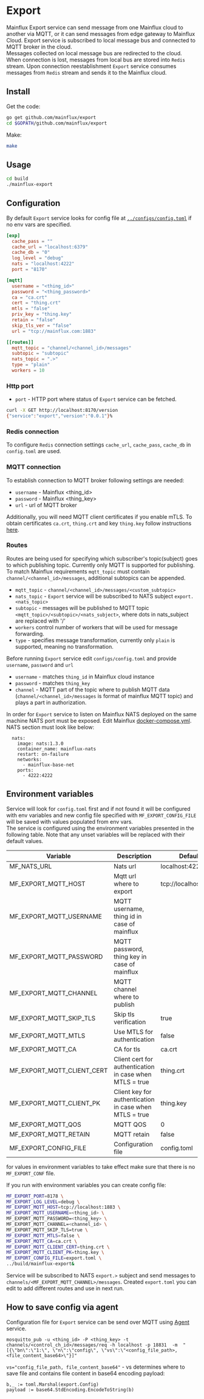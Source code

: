 # Export
Mainflux Export service can send message from one Mainflux cloud to another via MQTT, or it can send messages from edge gateway to Mainflux Cloud.
Export service is subscribed to local message bus and connected to MQTT broker in the cloud.  
Messages collected on local message bus are redirected to the cloud.
When connection is lost, messages from local bus are stored into `Redis` stream. Upon connection reestablishment `Export` service consumes messages from `Redis` stream and sends it to the Mainflux cloud.


## Install
Get the code:

```bash
go get github.com/mainflux/export
cd $GOPATH/github.com/mainflux/export
```

Make:
```bash
make
```

## Usage

```bash
cd build
./mainflux-export
```

## Configuration
By default `Export` service looks for config file at [`../configs/config.toml`][conftoml] if no env vars are specified.  

```toml
[exp]
  cache_pass = ""
  cache_url = "localhost:6379"
  cache_db = "0"
  log_level = "debug"
  nats = "localhost:4222"
  port = "8170"

[mqtt]
  username = "<thing_id>"
  password = "<thing_password>"
  ca = "ca.crt"
  cert = "thing.crt"
  mtls = "false"
  priv_key = "thing.key"
  retain = "false"
  skip_tls_ver = "false"
  url = "tcp://mainflux.com:1883"

[[routes]]
  mqtt_topic = "channel/<channel_id>/messages"
  subtopic = "subtopic"
  nats_topic = ".>"
  type = "plain"
  workers = 10
```
### Http port

- `port` - HTTP port where status of `Export` service can be fetched.
```bash
curl -X GET http://localhost:8170/version
{"service":"export","version":"0.0.1"}%
``` 

### Redis connection

To configure `Redis` connection settings `cache_url`, `cache_pass`, `cache_db` in `config.toml` are used.

### MQTT connection

To establish connection to MQTT broker following settings are needed:
- `username` - Mainflux <thing_id>
- `password` - Mainflux <thing_key>
- `url` - url of MQTT broker

Additionally, you will need MQTT client certificates if you enable mTLS. To obtain certificates `ca.crt`, `thing.crt` and key `thing.key` follow instructions [here](https://mainflux.readthedocs.io/en/latest/authentication/#mutual-tls-authentication-with-x509-certificates).

### Routes 

Routes are being used for specifying which subscriber's topic(subject) goes to which publishing topic.
Currently only MQTT is supported for publishing. To match Mainflux requirements `mqtt_topic` must contain `channel/<channel_id>/messages`, additional subtopics can be appended.

- `mqtt_topic` - `channel/<channel_id>/messages/<custom_subtopic>`
- `nats_topic` - `Export` service will be subscribed to NATS subject `export.<nats_topic>`
- `subtopic` - messages will be published to MQTT topic `<mqtt_topic>/<subtopic>/<nats_subject>`, where dots in nats_subject are replaced with '/'
- `workers` control number of workers that will be used for message forwarding.
- `type` - specifies message transformation, currently only `plain` is supported, meaning no transformation.

Before running `Export` service edit `configs/config.toml` and provide `username`, `password` and `url`
 * `username` - matches `thing_id` in Mainflux cloud instance
 * `password` - matches `thing_key`
 * `channel` - MQTT part of the topic where to publish MQTT data (`channel/<channel_id>/messages` is format of mainflux MQTT topic) and plays a part in authorization.

In order for `Export` service to listen on Mainflux NATS deployed on the same machine NATS port must be exposed.
Edit Mainflux [docker-compose.yml][docker-compose]. NATS section must look like below:
```
  nats:
    image: nats:1.3.0
    container_name: mainflux-nats
    restart: on-failure
    networks:
      - mainflux-base-net
    ports:
      - 4222:4222
```
  
## Environment variables

Service will look for `config.toml` first and if not found it will be configured with env variables and new config file specified with `MF_EXPORT_CONFIG_FILE` will be saved with values populated from env vars.  
The service is configured using the environment variables presented in the following table. Note that any unset variables will be replaced with their default values.

| Variable                      | Description                                                   | Default               |
|-------------------------------|---------------------------------------------------------------|-----------------------|
| MF_NATS_URL                   | Nats url                                                      | localhost:4222        |
| MF_EXPORT_MQTT_HOST           | Mqtt url where to export                                      | tcp://localhost:1883  |
| MF_EXPORT_MQTT_USERNAME       | MQTT username, thing id in case of mainflux                   |                       | 
| MF_EXPORT_MQTT_PASSWORD       | MQTT password, thing key in case of mainflux                  |                       |
| MF_EXPORT_MQTT_CHANNEL        | MQTT channel where to publish                                 |                       |
| MF_EXPORT_MQTT_SKIP_TLS       | Skip tls verification                                         | true                  |
| MF_EXPORT_MQTT_MTLS           | Use MTLS for authentication                                   | false                 |
| MF_EXPORT_MQTT_CA             | CA for tls                                                    | ca.crt                |
| MF_EXPORT_MQTT_CLIENT_CERT    | Client cert for authentication in case when MTLS = true       | thing.crt             |
| MF_EXPORT_MQTT_CLIENT_PK      | Client key for authentication in case when MTLS = true        | thing.key             |
| MF_EXPORT_MQTT_QOS            | MQTT QOS                                                      | 0                     |
| MF_EXPORT_MQTT_RETAIN         | MQTT retain                                                   | false                 |
| MF_EXPORT_CONFIG_FILE           | Configuration file                                            | config.toml           |

for values in environment variables to take effect make sure that there is no `MF_EXPORT_CONF` file.

If you run with environment variables you can create config file:
```bash
MF_EXPORT_PORT=8178 \
MF_EXPORT_LOG_LEVEL=debug \
MF_EXPORT_MQTT_HOST=tcp://localhost:1883 \
MF_EXPORT_MQTT_USERNAME=<thing_id> \
MF_EXPORT_MQTT_PASSWORD=<thing_key> \
MF_EXPORT_MQTT_CHANNEL=<channel_id> \
MF_EXPORT_MQTT_SKIP_TLS=true \
MF_EXPORT_MQTT_MTLS=false \
MF_EXPORT_MQTT_CA=ca.crt \
MF_EXPORT_MQTT_CLIENT_CERT=thing.crt \
MF_EXPORT_MQTT_CLIENT_PK=thing.key \
MF_EXPORT_CONFIG_FILE=export.toml \
../build/mainflux-export&
```

Service will be subscribed to NATS `export.>` subject and send messages to `channels/<MF_EXPORT_MQTT_CHANNEL>/messages`.
Created `export.toml` you can edit to add different routes and use in next run.

## How to save config via agent

Configuration file for `Export` service can be send over MQTT using [Agent][agent] service.

```
mosquitto_pub -u <thing_id> -P <thing_key> -t channels/<control_ch_id>/messages/req -h localhost -p 18831  -m  "[{\"bn\":\"1:\", \"n\":\"config\", \"vs\":\"<config_file_path>, <file_content_base64>\"}]"
```

`vs="config_file_path, file_content_base64"` - vs determines where to save file and contains file content in base64 encoding payload:
```
b,_ := toml.Marshal(export.Config)
payload := base64.StdEncoding.EncodeToString(b)
```

[conftoml]: (https://github.com/mainflux/export/blob/master/configs/config.toml)
[docker-compose]: (https://github.com/mainflux/mainflux/docker/docker-compose.yml)
[agent]: (https://github.com/mainflux/agent)